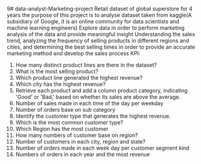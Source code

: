 9# data-analyst-Marketing-project
Retail dataset of global superstore for 4 years
the purpose of this project is to analyse dataset taken from kaggle(A subsidiary of Google, it is an online community for data scientists and machine learning engineers)
Explore data in order to perform marketing analysis of the data and provide meaningful insight Understanding the sales trend, analyzing the frequency of selling products in different regions and cities, and determining the best selling times in order to provide an accurate marketing method and develop the sales process
KPI:
1.	How many distinct product lines are there in the dataset?
2.	What is the most selling product?
3.	Which product line generated the highest revenue?
4.	Which city has the highest revenue?
5.	Retrieve each product and add a column product category, indicating 'Good' or 'Bad,' based on whether its sales are above the average.
6.	Number of sales made in each time of the day per weekday
7.	Number of orders base on sub category 
8.	Identify the customer type that generates the highest revenue.
9.	Which is the most common customer type?
10.	Which Region has the most customer 
11.	How many numbers of customer base on region? 
12.	Number of customers in each city, region and state?
13.	Number of orders made in each week day per customer segment kind
14.	Numbers of orders in each year and the most revenue 


